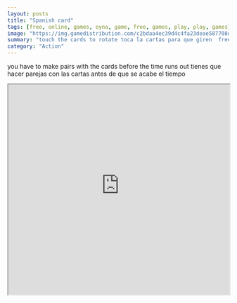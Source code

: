 ```yaml
---
layout: posts
title: "Spanish card"
tags: [free, online, games, oyna, game, free, games, play, play, games]
image: "https://img.gamedistribution.com/c2bdaa4ec39d4c4fa23deae587708d0b.jpg"
summary: "touch the cards to rotate toca la cartas para que giren  free online games oyna game free games play play games"
category: "Action"
---
```


you have to make pairs with the cards before the time runs out tienes que hacer parejas con las cartas antes de que se acabe el tiempo

<iframe width="100%" height="480px;" src="https://html5.gamedistribution.com/c2bdaa4ec39d4c4fa23deae587708d0b/"></iframe>
